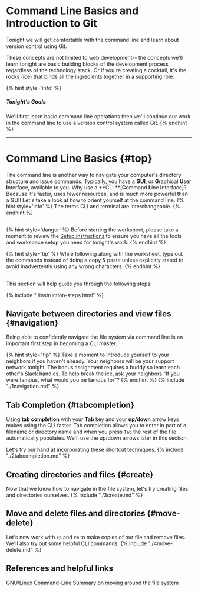 # Command Line Basics and Introduction to Git
Tonight we will get comfortable with the command line and learn about version control using Git. 

These concepts are not limited to web development-- the concepts we'll learn tonight are basic building blocks of the development process regardless of the technology stack. Or if you're creating a cocktail, it's the rocks (ice) that binds all the ingredients together in a supporting role. 

{% hint style='info' %}
##### Tonight's Goals
We'll first learn basic command line operations then we'll continue our work in the command line to use a version control system called Git.
{% endhint %}

----

## <!-- Trick markdown to give a little extra space -->
# Command Line Basics {#top}
The command line is another way to navigate your computer's directory structure and issue commands. Typically, you have a **GUI**, or **G**raphical **U**ser **I**nterface, available to you. Why use a **CLI **\(**C**ommand **L**ine **I**nterface\)? Because it's faster, uses fewer resources, and is much more powerful than a GUI! Let's take a look at how to orient yourself at the command line.
{% hint style='info' %}
The terms CLI and terminal are interchangeable.
{% endhint %}

<!-- trick markdown to give me a little space between these two sections of text -->
## 
{% hint style='danger' %}
Before starting the worksheet, please take a moment to review the [Setup instructions](/setup) to ensure you have all the tools and workspace setup you need for tonight's work.
{% endhint %}

{% hint style='tip' %}
While following along with the worksheet, type out the commands instead of doing a copy & paste unless explicitly stated to avoid inadvertently using any wrong characters.
{% endhint %}

<!-- trick markdown to give me a little space between these two sections of text -->
## 
This section will help guide you through the following steps:

{% include "./instruction-steps.html" %}

## Navigate between directories and view files {#navigation} <span class="navigate-top"><a href="#top" title="Take me to the top of page"><i class="fa fa-chevron-circle-up" aria-hidden="true"></i></a></span>
Being able to confidently navigate the file system via command line is an important first step in becoming a CLI master. 

{% hint style="tip" %}
Take a moment to introduce yourself to your neighbors if you haven't already. Your neighbors will be your support network tonight. The bonus assignment requires a buddy so learn each other's Slack handles. To help break the ice, ask your neighbors "If you were famous, what would you be famous for"?
{% endhint %}
{% include "./1navigation.md" %}

## Tab Completion {#tabcompletion} <span class="navigate-top"><a href="#top" title="Take me to the top of page"><i class="fa fa-chevron-circle-up" aria-hidden="true"></i></a></span>
Using **tab completion** with your **Tab** key and your **up/down** arrow keys makes using the CLI faster. Tab completion allows you to enter in part of a filename or directory name and when you press `Tab` the rest of the file automatically populates. We'll use the up/down arrows later in this section.

Let's try our hand at incorporating these shortcut techniques.
{% include "./2tabcompletion.md" %}

## Creating directories and files {#create} <span class="navigate-top"><a href="#top" title="Take me to the top of page"><i class="fa fa-chevron-circle-up" aria-hidden="true"></i></a></span>
Now that we know how to navigate in the file system, let's try creating files and directories ourselves.
{% include "./3create.md" %}

## Move and delete files and directories {#move-delete} <span class="navigate-top"><a href="#top" title="Take me to the top of page"><i class="fa fa-chevron-circle-up" aria-hidden="true"></i></a></span>
Let's now work with `cp` and `rm` to make copies of our file and remove files. We'll also try out some helpful CLI commands. 
{% include "./4move-delete.md" %}


<!-- trick markdown to give me a little space between these two sections of text -->
## 


## References and helpful links <span class="navigate-top"><a href="#top" title="Take me to the top of page"><i class="fa fa-chevron-circle-up" aria-hidden="true"></i></a></span>
[GNU/Linux Command-Line Summary on moving around the file system](https://linux.die.net/Linux-CLI/using-filesystem.html)





